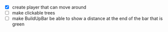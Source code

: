 - [x] create player that can move around
- [ ] make clickable trees
- [ ] make BuildUpBar be able to show a distance at the end of the bar that is green
